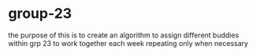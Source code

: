 # group-23
the purpose of this is to create an algorithm to assign different buddies within grp 23 to work together each week repeating only when necessary
